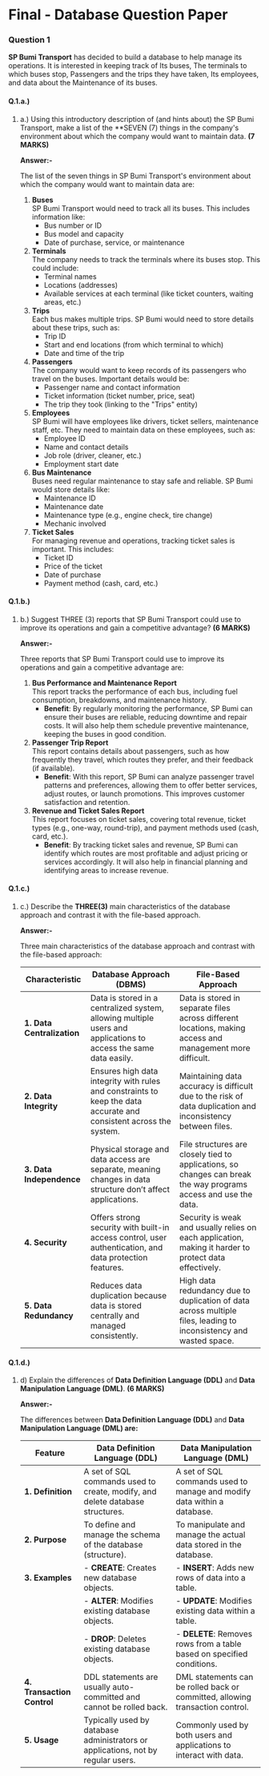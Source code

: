 # Final - Database Question Paper

### **Question 1**

**SP Bumi Transport** has decided to build a database to help manage its operations. It is interested in keeping track of Its buses, The terminals to which buses stop, Passengers and the trips they have taken, Its employees, and data about the Maintenance of its buses.

#### Q.1.a.)

1.  a.) Using this introductory description of (and hints about) the SP Bumi Transport, make a list of the \*\*SEVEN (7) things in the company's environment about which the company would want to maintain data.                                                                                                                                   **(7 MARKS)**



    **Answer:-**



    The list of the seven things in SP Bumi Transport's environment about which the company would want to maintain data are:



    1. **Buses**\
       SP Bumi Transport would need to track all its buses. This includes information like:
       * Bus number or ID
       * Bus model and capacity
       * Date of purchase, service, or maintenance
    2. **Terminals**\
       The company needs to track the terminals where its buses stop. This could include:
       * Terminal names
       * Locations (addresses)
       * Available services at each terminal (like ticket counters, waiting areas, etc.)
    3. **Trips**\
       Each bus makes multiple trips. SP Bumi would need to store details about these trips, such as:
       * Trip ID
       * Start and end locations (from which terminal to which)
       * Date and time of the trip
    4. **Passengers**\
       The company would want to keep records of its passengers who travel on the buses. Important details would be:
       * Passenger name and contact information
       * Ticket information (ticket number, price, seat)
       * The trip they took (linking to the "Trips" entity)
    5. **Employees**\
       SP Bumi will have employees like drivers, ticket sellers, maintenance staff, etc. They need to maintain data on these employees, such as:
       * Employee ID
       * Name and contact details
       * Job role (driver, cleaner, etc.)
       * Employment start date
    6. **Bus Maintenance**\
       Buses need regular maintenance to stay safe and reliable. SP Bumi would store details like:
       * Maintenance ID
       * Maintenance date
       * Maintenance type (e.g., engine check, tire change)
       * Mechanic involved
    7. **Ticket Sales**\
       For managing revenue and operations, tracking ticket sales is important. This includes:
       * Ticket ID
       * Price of the ticket
       * Date of purchase
       * Payment method (cash, card, etc.)

#### Q.1.b.)

1.  b.) Suggest THREE (3) reports that SP Bumi Transport could use to improve its operations and gain a competitive advantage?                                                                                                                   **(6 MARKS)**



    **Answer:-**

    Three reports that SP Bumi Transport could use to improve its operations and gain a competitive advantage are:

    1. **Bus Performance and Maintenance Report**\
       This report tracks the performance of each bus, including fuel consumption, breakdowns, and maintenance history.
       * **Benefit**: By regularly monitoring the performance, SP Bumi can ensure their buses are reliable, reducing downtime and repair costs. It will also help them schedule preventive maintenance, keeping the buses in good condition.
    2. **Passenger Trip Report**\
       This report contains details about passengers, such as how frequently they travel, which routes they prefer, and their feedback (if available).
       * **Benefit**: With this report, SP Bumi can analyze passenger travel patterns and preferences, allowing them to offer better services, adjust routes, or launch promotions. This improves customer satisfaction and retention.
    3. **Revenue and Ticket Sales Report**\
       This report focuses on ticket sales, covering total revenue, ticket types (e.g., one-way, round-trip), and payment methods used (cash, card, etc.).
       * **Benefit**: By tracking ticket sales and revenue, SP Bumi can identify which routes are most profitable and adjust pricing or services accordingly. It will also help in financial planning and identifying areas to increase revenue.

#### Q.1.c.)

1.  c.) Describe the **THREE(3)** main characteristics of the database approach and contrast it with the file-based approach.



    **Answer:-**

    Three main characteristics of the database approach and contrast with the file-based approach:



    | **Characteristic**         | **Database Approach (DBMS)**                                                                                       | **File-Based Approach**                                                                                           |
    | -------------------------- | ------------------------------------------------------------------------------------------------------------------ | ----------------------------------------------------------------------------------------------------------------- |
    | **1. Data Centralization** | Data is stored in a centralized system, allowing multiple users and applications to access the same data easily.   | Data is stored in separate files across different locations, making access and management more difficult.         |
    | **2. Data Integrity**      | Ensures high data integrity with rules and constraints to keep the data accurate and consistent across the system. | Maintaining data accuracy is difficult due to the risk of data duplication and inconsistency between files.       |
    | **3. Data Independence**   | Physical storage and data access are separate, meaning changes in data structure don’t affect applications.        | File structures are closely tied to applications, so changes can break the way programs access and use the data.  |
    | **4. Security**            | Offers strong security with built-in access control, user authentication, and data protection features.            | Security is weak and usually relies on each application, making it harder to protect data effectively.            |
    | **5. Data Redundancy**     | Reduces data duplication because data is stored centrally and managed consistently.                                | High data redundancy due to duplication of data across multiple files, leading to inconsistency and wasted space. |



#### Q.1.d.)

1.  d) Explain the differences of **Data Definition Language (DDL)** and **Data Manipulation Language (DML)**.                                                                                                                                                 **(6 MARKS)**



    **Answer:-**

    The differences between **Data Definition Language (DDL)** and **Data Manipulation Language (DML) are:**



    | **Feature**                | **Data Definition Language (DDL)**                                               | **Data Manipulation Language (DML)**                                          |
    | -------------------------- | -------------------------------------------------------------------------------- | ----------------------------------------------------------------------------- |
    | **1. Definition**          | A set of SQL commands used to create, modify, and delete database structures.    | A set of SQL commands used to manage and modify data within a database.       |
    | **2. Purpose**             | To define and manage the schema of the database (structure).                     | To manipulate and manage the actual data stored in the database.              |
    | **3. Examples**            | - **CREATE**: Creates new database objects.                                      | - **INSERT**: Adds new rows of data into a table.                             |
    |                            | - **ALTER**: Modifies existing database objects.                                 | - **UPDATE**: Modifies existing data within a table.                          |
    |                            | - **DROP**: Deletes existing database objects.                                   | - **DELETE**: Removes rows from a table based on specified conditions.        |
    | **4. Transaction Control** | DDL statements are usually auto-committed and cannot be rolled back.             | DML statements can be rolled back or committed, allowing transaction control. |
    | **5. Usage**               | Typically used by database administrators or applications, not by regular users. | Commonly used by both users and applications to interact with data.           |





